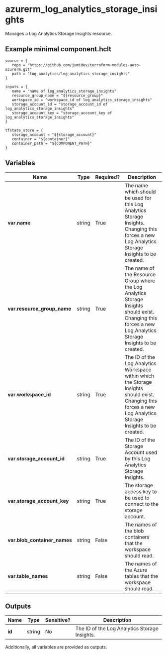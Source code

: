 # azurerm_log_analytics_storage_insights

Manages a Log Analytics Storage Insights resource.

## Example minimal component.hclt

```hcl
source = {
   repo = "https://github.com/jumidev/terraform-modules-auto-azurerm.git" 
   path = "log_analytics/log_analytics_storage_insights" 
}

inputs = {
   name = "name of log_analytics_storage_insights" 
   resource_group_name = "${resource_group}" 
   workspace_id = "workspace_id of log_analytics_storage_insights" 
   storage_account_id = "storage_account_id of log_analytics_storage_insights" 
   storage_account_key = "storage_account_key of log_analytics_storage_insights" 
}

tfstate_store = {
   storage_account = "${storage_account}" 
   container = "${container}" 
   container_path = "${COMPONENT_PATH}" 
}

```

## Variables

| Name | Type | Required? |  Description |
| ---- | ---- | --------- |  ----------- |
| **var.name** | string | True | The name which should be used for this Log Analytics Storage Insights. Changing this forces a new Log Analytics Storage Insights to be created. | 
| **var.resource_group_name** | string | True | The name of the Resource Group where the Log Analytics Storage Insights should exist. Changing this forces a new Log Analytics Storage Insights to be created. | 
| **var.workspace_id** | string | True | The ID of the Log Analytics Workspace within which the Storage Insights should exist. Changing this forces a new Log Analytics Storage Insights to be created. | 
| **var.storage_account_id** | string | True | The ID of the Storage Account used by this Log Analytics Storage Insights. | 
| **var.storage_account_key** | string | True | The storage access key to be used to connect to the storage account. | 
| **var.blob_container_names** | string | False | The names of the blob containers that the workspace should read. | 
| **var.table_names** | string | False | The names of the Azure tables that the workspace should read. | 



## Outputs

| Name | Type | Sensitive? | Description |
| ---- | ---- | --------- | --------- |
| **id** | string | No  | The ID of the Log Analytics Storage Insights. | 

Additionally, all variables are provided as outputs.
